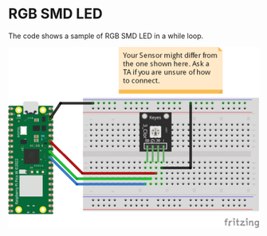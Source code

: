 # RGB SMD LED
The code shows a sample of RGB SMD LED in a while loop.

![](connection/RGB_SMD_LED_bb.png)